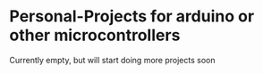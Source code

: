 # Personal-Projects for arduino or other microcontrollers
Currently empty, but will start doing more projects soon
